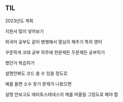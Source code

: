 ## TIL

2023년도 계획

지원서 많이 넣어보기 

외국어 공부도 같이 병행해서 열심히 해주기 특히 영어

꾸준하게 코테 공부 하루에 한문제든 두문제든 공부하기

했던거 복습하기

설명안봐도 코드 쓸 수 있을 정도로

예를 들면 소수 찾기 문제가 나왔으면 

설명 안보고도 에라토스테네스의 체를 떠올릴 그정도로 해야 함
